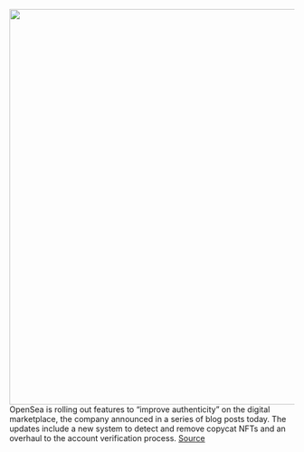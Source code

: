 <img src='https://cdn.vox-cdn.com/thumbor/TFWjabuCV478oY0sZX47MkHjqU8=/0x0:2040x1360/1200x800/filters:focal(857x517:1183x843)/cdn.vox-cdn.com/uploads/chorus_image/image/70858230/acastro_220215_STK007_0002.0.jpg' width='700px' /><br/>
OpenSea is rolling out features to “improve authenticity” on the digital marketplace, the company announced in a series of blog posts today. The updates include a new system to detect and remove copycat NFTs and an overhaul to the account verification process.
<a href='https://www.theverge.com/2022/5/11/23067192/opensea-nfts-copying-plagiarism-copymint-verification-bayc'> Source <a/>